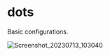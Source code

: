 # dots
Basic configurations.

![Screenshot_20230713_103040](https://github.com/ms-bis/dots/assets/87420375/42ff8431-e586-43d5-a0bf-3dd660eb3359)
